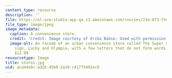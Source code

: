 ```yaml
---
content_type: resource
description: ''
file: https://ol-ocw-studio-app-qa.s3.amazonaws.com/courses/21m-873-theater-arts-topics-suburbia-january-iap-2008/aca4dabcad2bd5b02a10c41775492ec9_store1.jpg
file_type: image/jpeg
image_metadata:
  caption: A convenience store.
  credit: 'Credit: Image courtesy of Erika Bakse. Used with permission.'
  image-alt: An facade of an urban convenience store called The Super Store. On the
    sign, Lucky and Olympia, with a few letters that do not form words, followed by
    $12.99
resourcetype: Image
title: store1.jpg
uid: aca4dabc-ad2b-d5b0-2a10-c41775492ec9
---
```

